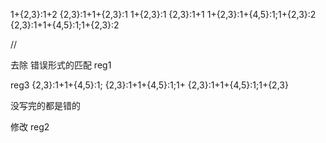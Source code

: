 <!--
 * @Author: luoli
 * @Date: 2022-11-16 21:50:56
 * @LastEditors: luoli
 * @LastEditTime: 2022-11-17 14:44:55
 * @FilePath: /reg/demo.md
 * @Description:
-->

1+{2,3}:1+2
{2,3}:1+1+{2,3}:1
1+{2,3}:1
{2,3}:1+1
1+{2,3}:1+{4,5}:1;1+{2,3}:2
{2,3}:1+1+{4,5}:1;1+{2,3}:2

//

去除 错误形式的匹配
reg1

reg3
{2,3}:1+1+{4,5}:1;
{2,3}:1+1+{4,5}:1;1+
{2,3}:1+1+{4,5}:1;1+{2,3}

没写完的都是错的

修改
reg2
